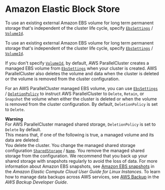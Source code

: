 # Amazon Elastic Block Store<a name="shared-storage-config-ebs-v3"></a>

To use an existing external Amazon EBS volume for long term permanent storage that's independent of the cluster life cycle, specify [`EbsSettings`](SharedStorage-v3.md#SharedStorage-v3-EbsSettings) / [`VolumeId`](SharedStorage-v3.md#yaml-SharedStorage-EbsSettings-VolumeId)\.

To use an existing external Amazon EBS volume for long term permanent storage that's independent of the cluster life cycle, specify [`EbsSettings`](SharedStorage-v3.md#SharedStorage-v3-EbsSettings) / [`VolumeId`](SharedStorage-v3.md#yaml-SharedStorage-EbsSettings-VolumeId)\.

If you don't specify [`VolumeId`](SharedStorage-v3.md#yaml-SharedStorage-EbsSettings-VolumeId), by default, AWS ParallelCluster creates a managed EBS volume from [`EbsSettings`](SharedStorage-v3.md#SharedStorage-v3-EbsSettings) when your cluster is created\. AWS ParallelCluster also deletes the volume and data when the cluster is deleted or the volume is removed from the cluster configuration\.

For an AWS ParallelCluster managed EBS volume, you can use [`EbsSettings`](SharedStorage-v3.md#SharedStorage-v3-EbsSettings) / [`DeletionPolicy`](SharedStorage-v3.md#yaml-SharedStorage-EbsSettings-DeletionPolicy) to instruct AWS ParallelCluster to `Delete`, `Retain`, or `Snapshot` the volume when either the cluster is deleted or when the volume is removed from the cluster configuration\. By default, `DeletionPolicy` is set to `Delete`\.

**Warning**  
For AWS ParallelCluster managed shared storage, `DeletionPolicy` is set to `Delete` by default\.  
This means that, if one of the following is true, a managed volume and its data are deleted:  
You delete the cluster\.
You change the managed shared storage configuration [`SharedStorage`](SharedStorage-v3.md) / [`Name`](SharedStorage-v3.md#yaml-SharedStorage-Name)\.
You remove the managed shared storage from the configuration\.
We recommend that you back up your shared storage with snapshots regularly to avoid the loss of data\. For more information about Amazon EBS snapshots, see [Amazon EBS snapshots](https://docs.aws.amazon.com/AWSEC2/latest/UserGuide/EBSSnapshots.html) in the *Amazon Elastic Compute Cloud User Guide for Linux Instances*\. To learn how to manage data backups across AWS services, see [AWS Backup](https://docs.aws.amazon.com/aws-backup/latest/devguide/whatisbackup.html) in the *AWS Backup Developer Guide*\.